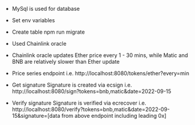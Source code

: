 - MySql is used for database

- Set env variables

- Create table
npm run migrate

- Used Chainlink oracle

- Chainlink oracle updates Ether price every 1 - 30 mins, while Matic and BNB are relatively slower than Ether update

- Price series endpoint
i.e. http://localhost:8080/tokens/ether?every=min

- Get signature
Signature is created via ecsign
i.e. http://localhost:8080/sign?tokens=bnb,matic&date=2022-09-15

- Verify signature
Signature is verified via ecrecover
i.e. http://localhost:8080/verify?tokens=bnb,matic&date=2022-09-15&signature=[data from above endpoint including leading 0x]
